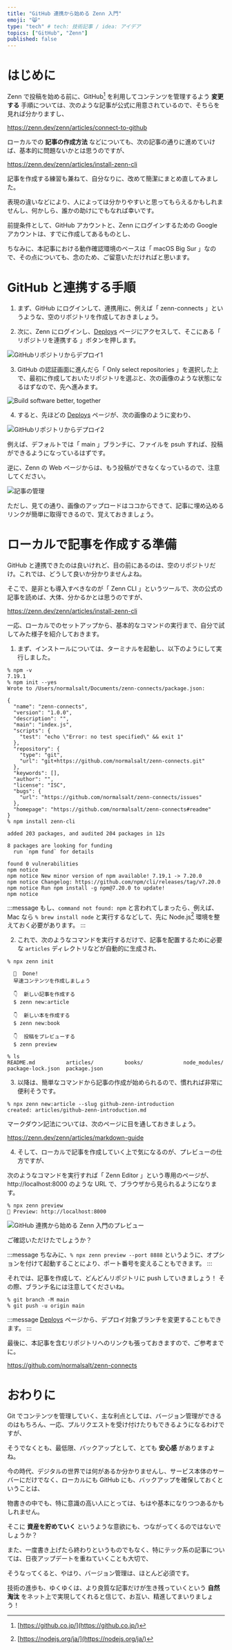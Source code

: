 ```yaml
---
title: "GitHub 連携から始める Zenn 入門"
emoji: "😸"
type: "tech" # tech: 技術記事 / idea: アイデア
topics: ["GitHub", "Zenn"]
published: false 
---
```


# はじめに

Zenn で投稿を始める前に、GitHub[^1] を利用してコンテンツを管理するよう **変更する** 手順については、次のような記事が公式に用意されているので、そちらを見れば分かりますし、

[^1]: [https://github.co.jp/](https://github.co.jp/)

https://zenn.dev/zenn/articles/connect-to-github

ローカルでの **記事の作成方法** などについても、次の記事の通りに進めていけば、基本的に問題ないかとは思うのですが、

https://zenn.dev/zenn/articles/install-zenn-cli

記事を作成する練習も兼ねて、自分なりに、改めて簡潔にまとめ直してみました。

表現の違いなどにより、人によっては分かりやすいと思ってもらえるかもしれませんし、何かしら、誰かの助けにでもなれば幸いです。

前提条件として、GitHub アカウントと、Zenn にログインするための Google アカウントは、すでに作成してあるものとし、

ちなみに、本記事における動作確認環境のベースは「 macOS Big Sur 」なので、その点についても、念のため、ご留意いただければと思います。

# GitHub と連携する手順

1. まず、GitHub にログインして、連携用に、例えば「 zenn-connects 」というような、空のリポジトリを作成しておきましょう。

2. 次に、Zenn にログインし、[Deploys](https://zenn.dev/dashboard/deploys) ページにアクセスして、そこにある「 リポジトリを連携する 」ボタンを押します。

![GitHubリポジトリからデプロイ1](https://storage.googleapis.com/zenn-user-upload/b29874a3492905f436dc4b1b.png)

3. GitHub の認証画面に進んだら「 Only select repositories 」を選択した上で、最初に作成しておいたリポジトリを選ぶと、次の画像のような状態になるはずなので、先へ進みます。

![Build software better, together](https://storage.googleapis.com/zenn-user-upload/95adc0a410d8959529f72dd5.png)

4. すると、先ほどの [Deploys](https://zenn.dev/dashboard/deploys) ページが、次の画像のように変わり、

![GitHubリポジトリからデプロイ2](https://storage.googleapis.com/zenn-user-upload/ae4a941d31e0b337fb3800ee.png)

例えば、デフォルトでは「 main 」ブランチに、ファイルを psuh すれば、投稿ができるようになっているはずです。

逆に、Zenn の Web ページからは、もう投稿ができなくなっているので、注意してください。

![記事の管理](https://storage.googleapis.com/zenn-user-upload/a688ef1ec00400aeae309389.png)

ただし、見ての通り、画像のアップロードはココからできて、記事に埋め込めるリンクが簡単に取得できるので、覚えておきましょう。

# ローカルで記事を作成する準備

GitHub と連携できたのは良いけれど、目の前にあるのは、空のリポジトリだけ。これでは、どうして良いか分かりませんよね。

そこで、是非とも導入すべきなのが「 Zenn CLI 」というツールで、次の公式の記事を読めば、大体、分かるかとは思うのですが、

https://zenn.dev/zenn/articles/install-zenn-cli

一応、ローカルでのセットアップから、基本的なコマンドの実行まで、自分で試してみた様子を紹介しておきます。

1. まず、インストールについては、ターミナルを起動し、以下のようにして実行しました。

```
% npm -v
7.19.1
% npm init --yes
Wrote to /Users/normalsalt/Documents/zenn-connects/package.json:

{
  "name": "zenn-connects",
  "version": "1.0.0",
  "description": "",
  "main": "index.js",
  "scripts": {
    "test": "echo \"Error: no test specified\" && exit 1"
  },
  "repository": {
    "type": "git",
    "url": "git+https://github.com/normalsalt/zenn-connects.git"
  },
  "keywords": [],
  "author": "",
  "license": "ISC",
  "bugs": {
    "url": "https://github.com/normalsalt/zenn-connects/issues"
  },
  "homepage": "https://github.com/normalsalt/zenn-connects#readme"
}
% npm install zenn-cli

added 203 packages, and audited 204 packages in 12s

8 packages are looking for funding
  run `npm fund` for details

found 0 vulnerabilities
npm notice 
npm notice New minor version of npm available! 7.19.1 -> 7.20.0
npm notice Changelog: https://github.com/npm/cli/releases/tag/v7.20.0
npm notice Run npm install -g npm@7.20.0 to update!
npm notice
```

:::message
もし、`command not found: npm` と言われてしまったら、例えば、Mac なら `% brew install node` と実行するなどして、先に Node.js[^2] 環境を整えておく必要があります。
:::

[^2]: [https://nodejs.org/ja/](https://nodejs.org/ja/)

2. これで、次のようなコマンドを実行するだけで、記事を配置するために必要な `articles` ディレクトリなどが自動的に生成され、

```
% npx zenn init

  🎉  Done!
  早速コンテンツを作成しましょう

  👇  新しい記事を作成する
  $ zenn new:article

  👇  新しい本を作成する
  $ zenn new:book

  👇  投稿をプレビューする
  $ zenn preview
  
% ls
README.md          articles/          books/             node_modules/      package-lock.json  package.json
```

3. 以降は、簡単なコマンドから記事の作成が始められるので、慣れれば非常に便利そうです。

```
% npx zenn new:article --slug github-zenn-introduction
created: articles/github-zenn-introduction.md
```

マークダウン記法については、次のページに目を通しておきましょう。

https://zenn.dev/zenn/articles/markdown-guide

4. そして、ローカルで記事を作成していく上で気になるのが、プレビューの仕方ですが、

次のようなコマンドを実行すれば「 Zenn Editor 」という専用のページが、http://localhost:8000 のような URL で、ブラウザから見られるようになります。

```
% npx zenn preview
👀 Preview: http://localhost:8000
```

![GitHub 連携から始める Zenn 入門のプレビュー](https://storage.googleapis.com/zenn-user-upload/51a4f1c68f08b78443d55c4e.png)

ご確認いただけたでしょうか？

:::message
ちなみに、`% npx zenn preview --port 8888` というように、オプションを付けて起動することにより、ポート番号を変えることもできます。
:::

それでは、記事を作成して、どんどんリポジトリに push していきましょう！ その際、ブランチ名には注意してくださいね。

```
% git branch -M main
% git push -u origin main
```

:::message
[Deploys](https://zenn.dev/dashboard/deploys) ページから、デプロイ対象ブランチを変更することもできます。
:::

最後に、本記事を含むリポジトリへのリンクも張っておきますので、ご参考までに。

https://github.com/normalsalt/zenn-connects

# おわりに

Git でコンテンツを管理していく、主な利点としては、バージョン管理ができるのはもちろん、一応、プルリクエストを受け付けたりもできるようになるわけですが、

そうでなくとも、最低限、バックアップとして、とても **安心感** がありますよね。

今の時代、デジタルの世界では何があるか分かりませんし、サービス本体のサーバーにだけでなく、ローカルにも GitHub にも、バックアップを確保しておくということは、

物書きの中でも、特に意識の高い人にとっては、もはや基本になりつつあるかもしれません。

そこに **資産を貯めていく** というような意欲にも、つながってくるのではないでしょうか？

また、一度書き上げたら終わりというものでもなく、特にテック系の記事については、日夜アップデートを重ねていくことも大切で、

そうなってくると、やはり、バージョン管理は、ほとんど必須です。

技術の進歩も、ゆくゆくは、より良質な記事だけが生き残っていくという **自然淘汰** をネット上で実現してくれると信じて、お互い、精進してまいりましょう！
